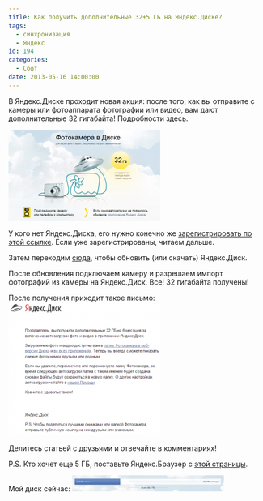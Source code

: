 ```yaml
---
title: Как получить дополнительные 32+5 ГБ на Яндекс.Диске?
tags:
  - синхронизация
  - Яндекс
id: 194
categories:
  - Софт
date: 2013-05-16 14:00:00
---
```


В Яндекс.Диске проходит новая акция: после того, как вы отправите с камеры или фотоаппарата фотографии или видео, вам дают дополнительные 32 гигабайта! Подробности здесь. <!--more-->

[![Image 001](/content/2013/05/Image-0013-300x179.png)](/content/2013/05/Image-0013.png)

У кого нет Яндекс.Диска, его нужно конечно же [зарегистрировать по этой ссылке](http://atnartur.ru/r/ydisk "Зарегистрировать Яндекс.Диск"). Если уже зарегистрированы, читаем дальше.

Затем переходим [сюда](http://disk.yandex.ru/download/ "Загрузить Яндекс.Диск"), чтобы обновить (или скачать) Яндекс.Диск. 

После обновления подключаем камеру и разрешаем импорт фотографий из камеры на Яндекс.Диск. Все! 32 гигабайта получены! 

После получения приходит такое письмо:
[![Image 003](/content/2013/05/Image-0031-300x263.png)](/content/2013/05/Image-0031.png)

Делитесь статьей с друзьями и отвечайте в комментариях!

P.S. Кто хочет еще 5 ГБ, поставьте Яндекс.Браузер с [этой страницы](https://mail.yandex.ru/neo2/?force2pane#disk/tuning/).

Мой диск сейчас:
[![Image 004](/content/2013/05/Image-0041-300x32.png)](/content/2013/05/Image-0041.png)
